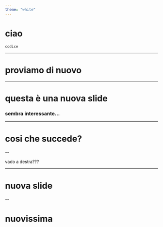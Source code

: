 ```yaml
---
theme: "white"
---
```


# ciao
`codice`

---

# proviamo di nuovo

---

# questa è una nuova slide
### sembra interessante...

---

# cosi che succede?

--

vado a destra???

---

# nuova slide

--

# nuovissima